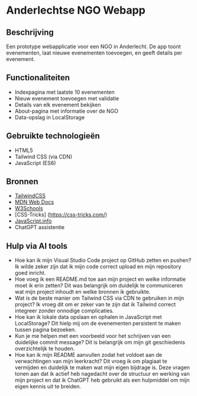 # Anderlechtse NGO Webapp

## Beschrijving
Een prototype webapplicatie voor een NGO in Anderlecht. De app toont evenementen, laat nieuwe evenementen toevoegen, en geeft details per evenement.

## Functionaliteiten
- Indexpagina met laatste 10 evenementen
- Nieuw evenement toevoegen met validatie
- Details van elk evenement bekijken
- About-pagina met informatie over de NGO
- Data-opslag in LocalStorage

## Gebruikte technologieën
- HTML5
- Tailwind CSS (via CDN)
- JavaScript (ES6)

## Bronnen
- [TailwindCSS](https://tailwindcss.com/docs)
- [MDN Web Docs](https://developer.mozilla.org/)
- [W3Schools](https://www.w3schools.com/)
- [CSS-Tricks] (https://css-tricks.com/)
- [JavaScript.info](https://javascript.info/)
- ChatGPT assistentie

## Hulp via AI tools 
- Hoe kan ik mijn Visual Studio Code project op GitHub zetten en pushen?
Ik wilde zeker zijn dat ik mijn code correct upload en mijn repository goed inricht.
- Hoe voeg ik een README.md toe aan mijn project en welke informatie moet ik erin zetten?
Dit was belangrijk om duidelijk te communiceren wat mijn project inhoudt en welke bronnen ik gebruikte.
- Wat is de beste manier om Tailwind CSS via CDN te gebruiken in mijn project?
Ik vroeg dit om er zeker van te zijn dat ik Tailwind correct integreer zonder onnodige complicaties.
- Hoe kan ik lokale data opslaan en ophalen in JavaScript met LocalStorage?
Dit hielp mij om de evenementen persistent te maken tussen pagina bezoeken.
- Kun je me helpen met een voorbeeld voor het schrijven van een duidelijke commit message?
Dit is belangrijk om mijn git geschiedenis overzichtelijk te houden.
- Hoe kan ik mijn README aanvullen zodat het voldoet aan de verwachtingen van mijn leerkracht?
Dit vroeg ik om plagiaat te vermijden en duidelijk te maken wat mijn eigen bijdrage is.
Deze vragen tonen aan dat ik actief heb nagedacht over de structuur en werking van mijn project en dat ik ChatGPT heb gebruikt als een hulpmiddel om mijn eigen kennis uit te breiden.